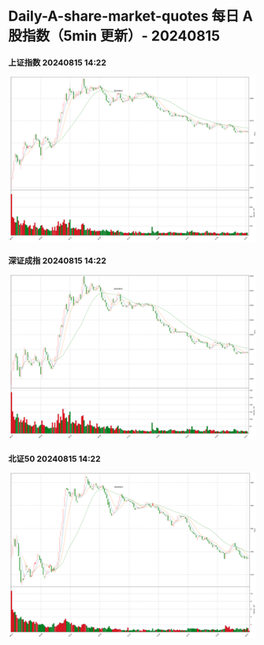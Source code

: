 
# Daily-A-share-market-quotes 每日 A 股指数（5min 更新）- 20240815

### 上证指数 20240815 14:22
![](./fig/2024/8/20240815-sh000001.png)

### 深证成指 20240815 14:22
![](./fig/2024/8/20240815-sz399001.png)

### 北证50 20240815 14:22
![](./fig/2024/8/20240815-bj899050.png)
